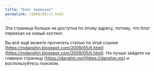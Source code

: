 ```yaml
---
title: "Блог переехал"
permalink: /2009/05/it.html
---
```

Эта страница больше не доступна по этому адресу, потому, что блог переехал на новый хостинг.

Вы всё ещё можете прочитать статью по этой ссылке [https://mdanshin.blogspot.com/2009/05/it.html](https://mdanshin.blogspot.com/2009/05/it.html). Но лучше зайдите на главную страницу [https://danshin.ms](https://danshin.ms) и воспользуйтесь поиском.